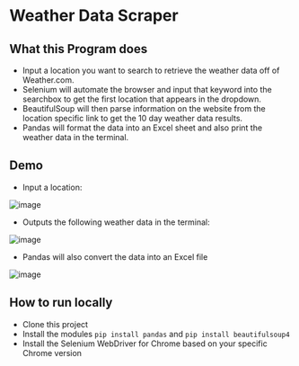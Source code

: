 # Weather Data Scraper

## What this Program does
- Input a location you want to search to retrieve the weather data off of Weather.com.
- Selenium will automate the browser and input that keyword into the searchbox to get the first location that appears in the dropdown.
- BeautifulSoup will then parse information on the website from the location specific link to get the 10 day weather data results.
- Pandas will format the data into an Excel sheet and also print the weather data in the terminal.

## Demo
- Input a location: 

![image](https://user-images.githubusercontent.com/90528127/167280499-b9c89db9-1cd8-4f02-86f9-fc420794780a.png)
- Outputs the following weather data in the terminal: 

![image](https://user-images.githubusercontent.com/90528127/167280702-41f45c81-94a5-4257-ae88-99c3d67c5dc7.png)
- Pandas will also convert the data into an Excel file

![image](https://user-images.githubusercontent.com/90528127/167280727-80d042a1-b7d8-4c08-95f7-af38ba3c7ffb.png)

## How to run locally
- Clone this project
- Install the modules `pip install pandas` and `pip install beautifulsoup4`
- Install the Selenium WebDriver for Chrome based on your specific Chrome version
